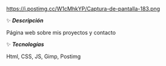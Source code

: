https://i.postimg.cc/W1cMhkYP/Captura-de-pantalla-183.png

✨ ***Descripción***

Página web sobre mis proyectos y contacto


✨ ***Tecnologías***

Html, CSS, JS, Gimp, Postimg
